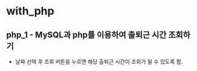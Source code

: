 # with_php

## php_1 - MySQL과 php를 이용하여 출퇴근 시간 조회하기
  - 날짜 선택 후 조회 버튼을 누르면 해당 출퇴근 시간이 조회가 될 수 있도록 함.
